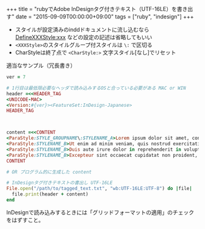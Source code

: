 +++
title = "rubyでAdobe InDesignタグ付きテキスト（UTF-16LE）を書き出す"
date = "2015-09-09T00:00:00+09:00"
tags = ["ruby", "indesign"]
+++


- スタイルが設定済みのinddドキュメントに流し込むなら <DefineXXXStyle:xxx> などの設定の記述は省略してもいい
- `<XXXStyle>`のスタイルグループ付スタイルは `\:` で区切る
- CharStyleは終了点で `<CharStyle:>` 文字スタイル[なし]でリセット

適当なサンプル（冗長書き）

```ruby
ver = 7

# 1行目は最低限必要なヘッダで読み込みするOSと合っている必要がある MAC or WIN
header =<<HEADER_TAG
<UNICODE-MAC>
<Version:#{ver}><FeatureSet:InDesign-Japanese>
HEADER_TAG



content =<<CONTENT
<ParaStyle:STYLE_GROUPNAME\:STYLENAME_A>Lorem ipsum dolor sit amet, consectetur adipisicing elit, sed do eiusmod tempor <CharStyle:CYAN>Incididunt ut la<CharStyle:>bore et dolore magna aliqua. 
<ParaStyle:STYLENAME_B>Ut enim ad minim veniam, quis nostrud exercitation ullamco laboris nisi ut aliquip ex ea commodo consequat.
<ParaStyle:STYLENAME_B>Duis aute irure dolor in reprehenderit in voluptate velit esse cillum dolore eu fugiat nulla pariatur.
<ParaStyle:STYLENAME_B>Excepteur sint occaecat cupidatat non proident, sunt in culpa qui officia deserunt mollit anim id est laborum.
CONTENT

# OR プログラム的に生成した content

# InDesignタグ付きテキストの書出し UTF-16LE
File.open("/path/to/tagged_text.txt", "wb:UTF-16LE:UTF-8") do |file|
  file.print(header + content)
end
```

InDesignで読み込みするときには「グリッドフォーマットの適用」のチェックをはずすこと。